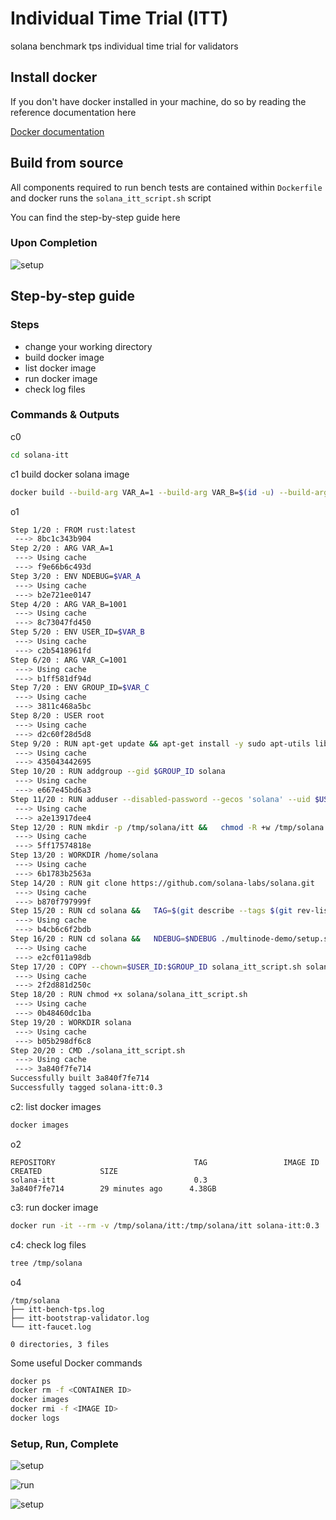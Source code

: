 # Individual Time Trial (ITT)
solana benchmark tps individual time trial for validators

## **Install docker**

If you don't have docker installed in your machine, do so by reading the reference documentation here

[Docker documentation](https://docs.docker.com/)

## **Build from source**

All components required to run bench tests are contained within `Dockerfile` and docker runs the `solana_itt_script.sh` script

You can find the step-by-step guide here

### Upon Completion

![setup](../itt/images/itt-approach-A-complete.png)


## Step-by-step guide

### Steps
- change your working directory
- build docker image
- list docker image
- run docker image
- check log files


### Commands & Outputs

c0
```bash
cd solana-itt
```

c1 build docker solana image
```bash
docker build --build-arg VAR_A=1 --build-arg VAR_B=$(id -u) --build-arg VAR_C=$(id -g) --tag solana-itt:0.3 .
```
o1
```bash
Step 1/20 : FROM rust:latest
 ---> 8bc1c343b904
Step 2/20 : ARG VAR_A=1
 ---> Using cache
 ---> f9e66b6c493d
Step 3/20 : ENV NDEBUG=$VAR_A
 ---> Using cache
 ---> b2e721ee0147
Step 4/20 : ARG VAR_B=1001
 ---> Using cache
 ---> 8c73047fd450
Step 5/20 : ENV USER_ID=$VAR_B
 ---> Using cache
 ---> c2b5418961fd
Step 6/20 : ARG VAR_C=1001
 ---> Using cache
 ---> b1ff581df94d
Step 7/20 : ENV GROUP_ID=$VAR_C
 ---> Using cache
 ---> 3811c468a5bc
Step 8/20 : USER root
 ---> Using cache
 ---> d2c60f28d5d8
Step 9/20 : RUN apt-get update && apt-get install -y sudo apt-utils libudev-dev clang gcc make lolcat toilet toilet-fonts tree
 ---> Using cache
 ---> 435043442695
Step 10/20 : RUN addgroup --gid $GROUP_ID solana
 ---> Using cache
 ---> e667e45bd6a3
Step 11/20 : RUN adduser --disabled-password --gecos 'solana' --uid $USER_ID --gid $GROUP_ID solana &&   usermod -aG sudo solana
 ---> Using cache
 ---> a2e13917dee4
Step 12/20 : RUN mkdir -p /tmp/solana/itt &&   chmod -R +w /tmp/solana
 ---> Using cache
 ---> 5ff17574818e
Step 13/20 : WORKDIR /home/solana
 ---> Using cache
 ---> 6b1783b2563a
Step 14/20 : RUN git clone https://github.com/solana-labs/solana.git
 ---> Using cache
 ---> b870f797999f
Step 15/20 : RUN cd solana &&   TAG=$(git describe --tags $(git rev-list --tags --max-count=1)) &&   git checkout $TAG &&   cargo build --release
 ---> Using cache
 ---> b4cb6c6f2bdb
Step 16/20 : RUN cd solana &&   NDEBUG=$NDEBUG ./multinode-demo/setup.sh
 ---> Using cache
 ---> e2cf011a98db
Step 17/20 : COPY --chown=$USER_ID:$GROUP_ID solana_itt_script.sh solana/solana_itt_script.sh
 ---> Using cache
 ---> 2f2d881d250c
Step 18/20 : RUN chmod +x solana/solana_itt_script.sh
 ---> Using cache
 ---> 0b48460dc1ba
Step 19/20 : WORKDIR solana
 ---> Using cache
 ---> b05b298df6c8
Step 20/20 : CMD ./solana_itt_script.sh
 ---> Using cache
 ---> 3a840f7fe714
Successfully built 3a840f7fe714
Successfully tagged solana-itt:0.3
```

c2: list docker images
```bash
docker images
```
o2
```
REPOSITORY                               TAG                 IMAGE ID            CREATED             SIZE
solana-itt                               0.3                 3a840f7fe714        29 minutes ago      4.38GB
```

c3: run docker image
```bash
docker run -it --rm -v /tmp/solana/itt:/tmp/solana/itt solana-itt:0.3
```

c4: check log files
```bash
tree /tmp/solana
```
o4
```
/tmp/solana
├── itt-bench-tps.log
├── itt-bootstrap-validator.log
└── itt-faucet.log

0 directories, 3 files
```


Some useful Docker commands
```bash
docker ps
docker rm -f <CONTAINER ID>
docker images
docker rmi -f <IMAGE ID>
docker logs
```


### Setup, Run, Complete

![setup](../../itt/images/itt-approach-A-setup.png)

![run](../../itt/images/itt-approach-A-run.png)

![setup](../../itt/images/itt-approach-A-complete.png)
